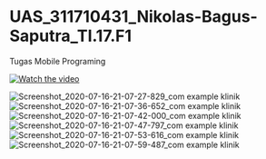 # UAS_311710431_Nikolas-Bagus-Saputra_TI.17.F1
Tugas Mobile Programing


[![Watch the video](https://i.imgur.com/vKb2F1B.png)](https://www.youtube.com/watch?v=4NOKIW0pH5o)

![Screenshot_2020-07-16-21-07-27-829_com example klinik](https://user-images.githubusercontent.com/37461674/87681248-ae3eb600-c7a8-11ea-8c14-30ec719b20b8.jpg)
![Screenshot_2020-07-16-21-07-36-652_com example klinik](https://user-images.githubusercontent.com/37461674/87681257-b0087980-c7a8-11ea-83d9-cb56b256d507.jpg)
![Screenshot_2020-07-16-21-07-42-000_com example klinik](https://user-images.githubusercontent.com/37461674/87681261-b0a11000-c7a8-11ea-8628-15e285ae7c61.jpg)
![Screenshot_2020-07-16-21-07-47-797_com example klinik](https://user-images.githubusercontent.com/37461674/87681266-b1d23d00-c7a8-11ea-8228-2f444c0f9d49.jpg)
![Screenshot_2020-07-16-21-07-53-616_com example klinik](https://user-images.githubusercontent.com/37461674/87681268-b26ad380-c7a8-11ea-8a9a-30d75ea4f1ca.jpg)
![Screenshot_2020-07-16-21-07-59-487_com example klinik](https://user-images.githubusercontent.com/37461674/87681270-b26ad380-c7a8-11ea-8602-5dc4c345466a.jpg)
